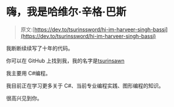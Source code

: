 # 嗨，我是哈维尔·辛格·巴斯

> 原文:[https://dev.to/tsurinssword/hi-im-harveer-singh-bassi](https://dev.to/tsurinssword/hi-im-harveer-singh-bassi)

我断断续续写了十年的代码。

你可以在 GitHub 上找到我，我的名字是[tsurinsawn](https://github.com/tsurinssword)

我主要用 C#编程。

我目前正在学习更多关于 C#、当前专业编程实践、图形编程的知识。

很高兴见到你。